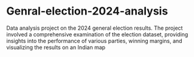 # Genral-election-2024-analysis
Data analysis project on the 2024 general election results. The project involved a comprehensive examination of the election dataset, providing insights into the performance of various parties, winning margins, and visualizing the results on an Indian map
